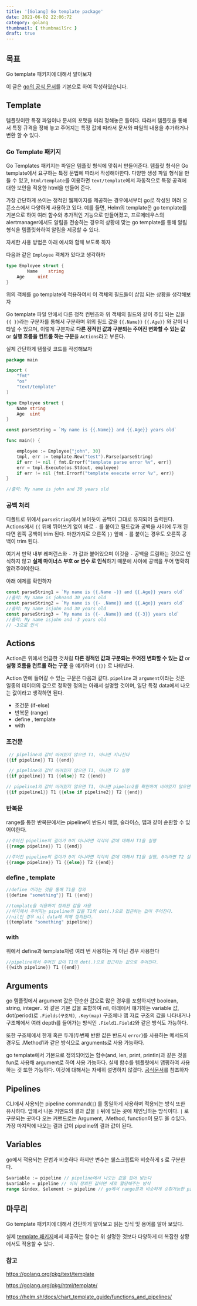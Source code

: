 ```yaml
---
title: '[Golang] Go template package'
date: 2021-06-02 22:06:72
category: golang
thumbnail: { thumbnailSrc }
draft: true
---
```


## 목표

Go template 패키지에 대해서 알아보자



이 글은 [go의 공식 문서](https://golang.org/pkg/text/template/)를 기본으로 하여 작성하였습니다.

## Template

템플릿이란 특정 파일이나 문서의 포맷을 미리 정해놓은 틀이다. 따라서 템플릿을 통해서 특정 규격을 정해 놓고 주어지는 특정 값에 따라서 문서와 파일의 내용을 추가하거나 변환 할 수 있다. 

### Go Template 패키지

 Go Templates 패키지는 파일은 템플릿 형식에 맞춰서 만들어준다. 템플릿 형식은 Go template에서 요구하는 특정 문법에 따라서 작성해야한다. 다양한 생성 파일 형식을 만들 수 있고, `html/template`를 이용하면 `text/template`에서  자동적으로 특정 공격에 대한 보안을 적용한 html을 만들어 준다. 

 가장 간단하게 쓰이는 정적인 웹페이지를 제공하는 경우에서부터 go로 작성된 여러 오픈소스에서 다양하게 사용하고 있다. 예를 들면, Helm의 template은 go template를 기본으로 하여 여러 함수와 추가적인 기능으로 만들어졌고, 프로메테우스의 alertmanager에서도 알림을 전송하는 경우의 상황에 맞는 go template를 통해 알림 형식을 템플릿화하여 알림을 제공할 수 있다.

자세한 사용 방법은 아래 예시와 함께 보도록 하자

다음과 같은 `Employee` 객체가 있다고 생각하자

```go
type Employee struct {
		Name 	string
  	Age	 	uint
}
```

위의 객체를 go template에 적용하여서 이 객체의 필드들이 삽입 되는 상황을 생각해보자 

Go template 파일 안에서 다른 정적 컨텐츠와 위 객체의 필드와 같이 주입 되는 값을 `{{ }}`라는 구분자를 통해서 구분하며 위의 필드 값을 `{{.Name}}` `{{.Age}}` 와 같이 나타낼 수 있으며, 이렇게 구분자로 **다른 정적인 값과 구분되는 주어진 변화할 수 있는 값** or **실행 흐름을 컨트롤 하는 구문**을 `Actions`라고 부른다.

실제 간단하게 템플릿 코드를 작성해보자

```go
package main

import (
	"fmt"
	"os"
	"text/template"
)

type Employee struct {
	Name string
	Age  uint
}

const parseString = `My name is {{.Name}} and {{.Age}} years old`

func main() {

	employee := Employee{"john", 30}
	tmpl, err := template.New("test").Parse(parseString)
	if err != nil { fmt.Errorf("template parse error %v", err)}
	err = tmpl.Execute(os.Stdout, employee)
	if err != nil {fmt.Errorf("template execute error %v", err)}
}

//출력: My name is john and 30 years old

```

### 공백 처리

디폴트로 위에서 `parseString`에서 보이듯이 공백이 그대로 유지되어 출력된다. Actions에서 `{{` 뒤에 뛰어쓰기 없이 바로 `-` 를 붙이고 필드값과 공백을 사이에 두개 된다면 왼쪽 공백이 trim 된다. 마찬가지로 오른쪽 `}}` 앞에 `-` 를 붙이는 경우도 오른쪽 공백이 trim 된다. 

여기서 만약 내부 레퍼런스와 `-` 가 값과 붙어있으며 이것을 `-` 공백을 트림하는 것으로 인식하지 않고 **실제 마이너스 부호 or 변수 로 인식**하기 때문에 사이에 공백을 두어 명확히 알려주어야한다.

아래 예제를 확인하자

```go
const parseString1 = `My name is {{.Name -}} and {{.Age}} years old`
//출력: My name is johnand 30 years old
const parseString2 = `My name is {{- .Name}} and {{.Age}} years old`
//출력: My name isjohn and 30 years old
const parseString3 = `My name is {{- .Name}} and {{-3}} years old` 
//출력: My name isjohn and -3 years old 
// -3으로 인식 
```



## Actions

Action은 위에서 언급한 것처럼 **다른 정적인 값과 구분되는 주어진 변화할 수 있는 값** or **실행 흐름을 컨트롤 하는 구문** 을 얘기하며 `{{}}` 로 나타낸다.

Action 안에 들어갈 수 있는 구문은 다음과 같다. `pipeline` 과 `argument`이라는 것은 일종의 데이터의 값으로 정확한 정의는 아래서 설명할 것이며, 일단  특정 data에서 나오는 값이라고 생각하면 된다.  

- 조건문 (if-else)
- 반복문 (range)
- define , template 
- with 

### 조건문

```go
 // pipeline의 값이 비어있지 않으면 T1, 아니면 지나친다
{{if pipeline}} T1 {{end}}

 // pipeline의 값이 비어있지 않으면 T1, 아니면 T2 실행
{{if pipeline}} T1 {{else}} T2 {{end}}

// pipeline1의 값이 비어있지 않으면 T1, 아니면 pipelin2를 확인하여 비어있지 않으면 T2 실행
{{if pipeline1}} T1 {{else if pipeline2}} T2 {{end}}

```

### 반복문

range를 통한 반복문에서는 pipeline이 반드시 배열, 슬라이스, 맵과 같이 순환할 수 있어야한다.

 ```go
//주어진 pipeline의 길이가 0이 아니라면 각각의 값에 대해서 T1을 실행
{{range pipeline}} T1 {{end}}

//주어진 pipeline의 길이가 0이 아니라면 각각의 값에 대해서 T1을 실행, 0이라면 T2 실행
{{range pipeline}} T1 {{else}} T2 {{end}}
 ```



### define , template 

```go
//define 이라는 것을 통해 T1을 정의
{{define "something"}} T1 {{end}}

//template을 이용하여 정의된 값을 사용
//여기에서 주어지는 pipeline의 값을 T1의 dot(.)으로 접근하는 값이 주어진다.
//nil인 경우 nil data에 의해 정의된다.
{{template "something" pipeline}}

```



### with

위에서 define과 template처럼 여러 번 사용하는 게 아닌 경우 사용한다

```go
//pipeline에서 주어진 값이 T1의 dot(.)으로 접근하는 값으로 주어진다.
{{with pipeline}} T1 {{end}}
```



## Arguments

go 템플릿에서 argument 값은 단순한 값으로 많은 경우를 포함하지만 boolean, string, integer.. 와 같은 기본 값을 포함하여 nil, 아래에서 얘기하는 variable 값, dot(period)로 `.Fields(구조체)`, `.Key(map)` 구조체나 맵 자료 구조의 값을 나타내거나 구조체에서 여러 depth를 들어가는 방식인 `.Field1.Field2`와 같은 방식도 가능하다. 

또한 구조체에서 한개 혹은 두개(두번째 반환 값은 반드시 `error`)를 사용하는 메서드의 경우도 .Method1과 같은 방식으로 arguments로 사용 가능하다.

go template에서 기본으로 정의되어있는 함수(and, len, print, println)과 같은 것을 fun로 사용해 argument로 하여 사용 가능하다. 실제 함수를 템플릿에서 맵핑하여 사용하는 것 또한 가능하다. 이것에 대해서는 자세히 설명하지 않겠다. [공식문서](https://golang.org/pkg/text/template/#hdr-Functions)를 참조하자 



## Pipelines

CLI에서 사용되는 pipeline command(`|`) 를 동일하게 사용하며 적용되는 방식 또한 유사하다. 앞에서 나온 커맨드의 결과 값을  `|`  뒤에 있는 곳에 체인닝하는 방식이다.  `|` 로 구분되는 곳마다 오는 커맨드로는 Argument, .Method, function이 모두 올 수있다. 가장 마지막에 나오는 결과 값이 pipeline의 결과 값이 된다.

## Variables

go에서 적용되는 문법과 비슷하다 하지만 변수는 쉘스크립트와 비슷하게 `$` 로 구분한다.

```go
$variable := pipeline // pipeline에서 나오는 값을 집어 넣는다
$variable = pipeline // 이미 정의된 값이면 새로 할당해주는 방식
range $index, $element := pipeline // go에서 range문과 비슷하게 순환가능한 pipeline 값을 순회
```



## 마무리

Go template 패키지에 대해서 간단하게 알아보고 읽는 방식 및 용어를 알아 보았다.

실제 [template 패키지](https://golang.org/pkg/text/template/#example_Template_func)에서 제공하는 함수는 위 설명한 것보다 다양하게 더 복잡한 상황에서도 적용할 수 있다. 

### 참고

https://golang.org/pkg/text/template

https://golang.org/pkg/html/template/

https://helm.sh/docs/chart_template_guide/functions_and_pipelines/